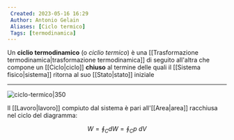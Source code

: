 ```yaml
---
 Created: 2023-05-16 16:29
 Author: Antonio Gelain
 Aliases: [Ciclo termico]
 Tags: [termodinamica]
---
```


Un **ciclio termodinamico** (o *ciclio termico*) è una [[Trasformazione termodinamica|trasformazione termodinamica]] di seguito all'altra che compone un [[Ciclo|ciclo]] **chiuso** al termine delle quali il [[Sistema fisico|sistema]] ritorna al suo [[Stato|stato]] iniziale

---

![ciclo-termico|350](https://www.youmath.it/images/stories/Fisica/termodinamica/esempio-2-trasformazione-ciclica.png)

Il [[Lavoro|lavoro]] compiuto dal sistema è pari all'[[Area|area]] racchiusa nel ciclo del diagramma:

$$W = \oint_{C}dW = \oint_{C} p \ dV$$